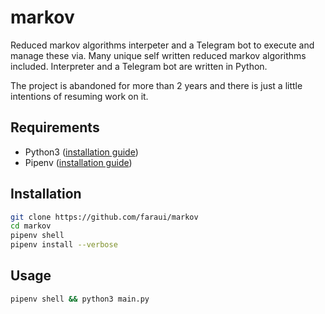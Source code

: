 # markov
Reduced markov algorithms interpeter and a Telegram bot to execute and manage these via. Many unique self written reduced markov algorithms included. Interpreter and a Telegram bot are written in Python.

The project is abandoned for more than 2 years and there is just a little intentions of resuming work on it.

## Requirements
- Python3 ([installation guide](https://wiki.python.org/moin/BeginnersGuide/Download))
- Pipenv ([installation guide](https://docs.pipenv.org/install/#installing-pipenv))

## Installation
```sh
git clone https://github.com/faraui/markov
cd markov
pipenv shell
pipenv install --verbose
```

## Usage
```sh
pipenv shell && python3 main.py
```
